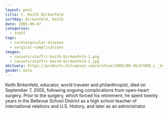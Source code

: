 ```yaml
---
layout: post
title: C. Keith Birkenfeld
sortKey: Birkenfeld, Keith
date: 2005-09-07
categories:
  - staff
tags:
  - cardiovascular-disease
  - surgical-complications
images:
  - /assets/staff/c-keith-birkenfeld-1.png
  - /assets/staff/c-keith-birkenfeld-2.jpg
obituary: https://products.kitsapsun.com/archive/2005/09-16/67988_c__keith_birkenfeld_________oc__.html
gender: male
---
```


Keith Birkenfeld, educator, world traveler and philanthropist, died on September 7, 2005, following ongoing complications from open-heart surgery. Prior to the surgery, which forced his retirement, he spent twenty years in the Bellevue School District as a high school teacher of international relations and U.S. History, and later as an administrator.

